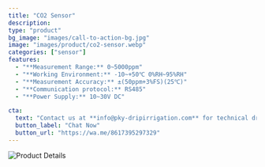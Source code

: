 ```yaml
---
title: "CO2 Sensor"
description: 
type: "product"
bg_image: "images/call-to-action-bg.jpg"
image: "images/product/co2-sensor.webp"
categories: ["sensor"]
features:
  - "**Measurement Range:** 0~5000ppm"
  - "**Working Environment:** -10~+50℃ 0%RH~95%RH" 
  - "**Measurement Accuracy:** ±(50ppm+3%FS)(25℃)"
  - "**Communication protocol:** RS485" 
  - "**Power Supply:** 10~30V DC" 

cta: 
  text: "Contact us at **info@pky-dripirrigation.com** for technical drawings, quotes, or integration advice."
  button_label: "Chat Now"
  button_url: "https://wa.me/8617395297329" 
---
```

![Product Details](/images/product/co2-sensor1.webp)